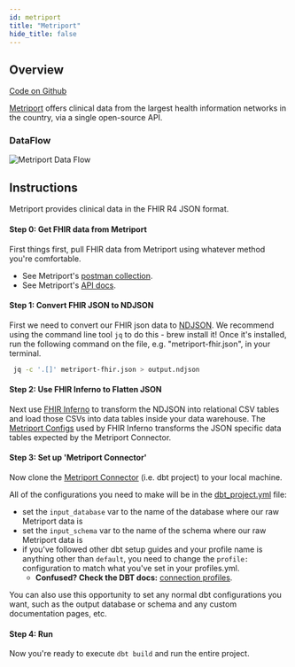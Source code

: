 ```yaml
---
id: metriport
title: "Metriport"
hide_title: false
---
```


## Overview

[Code on Github](https://github.com/tuva-health/metriport_connector)

[Metriport](https://www.metriport.com/) offers clinical data from the largest health information networks in the country, via a single open-source API.

### DataFlow

![Metriport Data Flow](/img/metriport/metriport-data-flow.png)

## Instructions

Metriport provides clinical data in the FHIR R4 JSON format.

#### Step 0: Get FHIR data from Metriport
First things first, pull FHIR data from Metriport using whatever method you're comfortable.
- See Metriport's [postman collection](https://www.postman.com/metriport/metriport-api/folder/7zl228v/medical).
- See Metriport's [API docs](https://docs.metriport.com/home/welcome).


#### Step 1: Convert FHIR JSON to NDJSON
First we need to convert our FHIR json data to [NDJSON](https://docs.mulesoft.com/dataweave/latest/dataweave-formats-ndjson#input). We recommend using the command line tool `jq` to do this - brew install it! Once it's installed, run the following command on the file, e.g. "metriport-fhir.json", in your terminal.

```sh
 jq -c '.[]' metriport-fhir.json > output.ndjson
```

#### Step 2: Use FHIR Inferno to Flatten JSON
Next use [FHIR Inferno](fhir-inferno) to transform the NDJSON into relational CSV tables and load those CSVs into data tables inside your data warehouse. The [Metriport Configs](https://github.com/tuva-health/FHIR_inferno/tree/main/configurations/configuration_Metriport) used by FHIR Inferno transforms the JSON specific data tables expected by the Metriport Connector.

#### Step 3: Set up 'Metriport Connector'
Now clone the [Metriport Connector](https://github.com/tuva-health/metriport_connector) (i.e. dbt project) to your local machine.

All of the configurations you need to make will be in the [dbt_project.yml](https://github.com/tuva-health/metriport_connector/blob/initial_push/dbt_project.yml) file:

- set the `input_database` var to the name of the database where our raw Metriport data is
- set the `input_schema` var to the name of the schema where our raw Metriport data is
- if you've followed other dbt setup guides and your profile name is anything other than `default`, you need to change the `profile:` configuration to match what you've set in your profiles.yml.
  - **Confused? Check the DBT docs:** [connection profiles](https://docs.getdbt.com/docs/core/connect-data-platform/connection-profiles).

You can also use this opportunity to set any normal dbt configurations you want, such as the output database or schema and any custom documentation pages, etc.


#### Step 4: Run
Now you're ready to execute `dbt build` and run the entire project.
